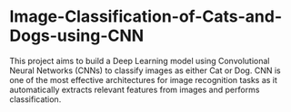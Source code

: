 # Image-Classification-of-Cats-and-Dogs-using-CNN
This project aims to build a Deep Learning model using Convolutional Neural Networks (CNNs) to classify images as either Cat or Dog.  CNN is one of the most effective architectures for image recognition tasks as it automatically extracts relevant features from images and performs classification.
